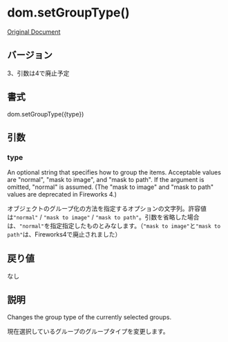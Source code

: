 # dom.setGroupType()

[Original Document](http://help.adobe.com/en_US/fireworks/cs/extend/WS5b3ccc516d4fbf351e63e3d1183c94856c-79f3.html)

## バージョン

3、引数は4で廃止予定

## 書式

dom.setGroupType({type})

## 引数

### type

An optional string that specifies how to group the items. Acceptable values are "normal", "mask to image", and "mask to path". If the argument is omitted, "normal" is assumed. (The "mask to image" and "mask to path" values are deprecated in Fireworks 4.)

オブジェクトのグループ化の方法を指定するオプションの文字列。許容値は```"normal"``` / ```"mask to image"``` / ```"mask to path"```。引数を省略した場合は、```"normal"```を指定指定したものとみなします。（```"mask to image"```と```"mask to path"```は、Fireworks4で廃止されました）

## 戻り値

なし

## 説明

Changes the group type of the currently selected groups.

現在選択しているグループのグループタイプを変更します。
